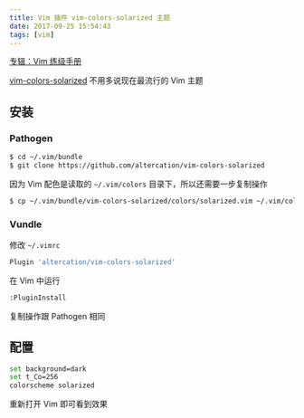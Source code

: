 ```yaml
---
title: Vim 插件 vim-colors-solarized 主题
date: 2017-09-25 15:54:43
tags: [vim]
---
```


[专辑：Vim 练级手册](/vim)

[vim-colors-solarized](https://github.com/altercation/vim-colors-solarized) 不用多说现在最流行的 Vim 主题

<!-- more -->
<!-- toc -->
## 安装
### Pathogen
```bash
$ cd ~/.vim/bundle
$ git clone https://github.com/altercation/vim-colors-solarized
```
因为 Vim 配色是读取的 `~/.vim/colors` 目录下，所以还需要一步复制操作
```bash
$ cp ~/.vim/bundle/vim-colors-solarized/colors/solarized.vim ~/.vim/colors/
```

### Vundle
修改 `~/.vimrc`
```bash
Plugin 'altercation/vim-colors-solarized'
```
在 Vim 中运行
```bash
:PluginInstall
```
复制操作跟 Pathogen 相同

## 配置
```bash
set background=dark
set t_Co=256
colorscheme solarized
```
重新打开 Vim 即可看到效果
